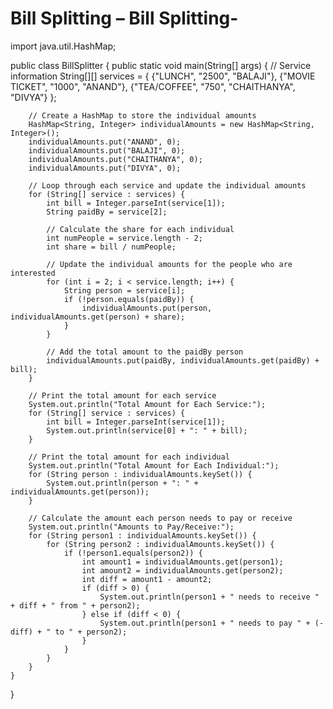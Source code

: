 # Bill Splitting – Bill Splitting-
import java.util.HashMap;

public class BillSplitter {
    public static void main(String[] args) {
        // Service information
        String[][] services = {
            {"LUNCH", "2500", "BALAJI"},
            {"MOVIE TICKET", "1000", "ANAND"},
            {"TEA/COFFEE", "750", "CHAITHANYA", "DIVYA"}
        };

        // Create a HashMap to store the individual amounts
        HashMap<String, Integer> individualAmounts = new HashMap<String, Integer>();
        individualAmounts.put("ANAND", 0);
        individualAmounts.put("BALAJI", 0);
        individualAmounts.put("CHAITHANYA", 0);
        individualAmounts.put("DIVYA", 0);

        // Loop through each service and update the individual amounts
        for (String[] service : services) {
            int bill = Integer.parseInt(service[1]);
            String paidBy = service[2];

            // Calculate the share for each individual
            int numPeople = service.length - 2;
            int share = bill / numPeople;

            // Update the individual amounts for the people who are interested
            for (int i = 2; i < service.length; i++) {
                String person = service[i];
                if (!person.equals(paidBy)) {
                    individualAmounts.put(person, individualAmounts.get(person) + share);
                }
            }

            // Add the total amount to the paidBy person
            individualAmounts.put(paidBy, individualAmounts.get(paidBy) + bill);
        }

        // Print the total amount for each service
        System.out.println("Total Amount for Each Service:");
        for (String[] service : services) {
            int bill = Integer.parseInt(service[1]);
            System.out.println(service[0] + ": " + bill);
        }

        // Print the total amount for each individual
        System.out.println("Total Amount for Each Individual:");
        for (String person : individualAmounts.keySet()) {
            System.out.println(person + ": " + individualAmounts.get(person));
        }

        // Calculate the amount each person needs to pay or receive
        System.out.println("Amounts to Pay/Receive:");
        for (String person1 : individualAmounts.keySet()) {
            for (String person2 : individualAmounts.keySet()) {
                if (!person1.equals(person2)) {
                    int amount1 = individualAmounts.get(person1);
                    int amount2 = individualAmounts.get(person2);
                    int diff = amount1 - amount2;
                    if (diff > 0) {
                        System.out.println(person1 + " needs to receive " + diff + " from " + person2);
                    } else if (diff < 0) {
                        System.out.println(person1 + " needs to pay " + (-diff) + " to " + person2);
                    }
                }
            }
        }
    }
}
